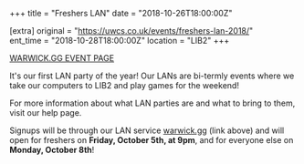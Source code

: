 +++
title = "Freshers LAN"
date = "2018-10-26T18:00:00Z"

[extra]
original = "https://uwcs.co.uk/events/freshers-lan-2018/"    
ent_time = "2018-10-28T18:00:00Z"
location = "LIB2"
+++

[WARWICK.GG EVENT PAGE](https://warwick.gg/events/freshers-2018)

It's our first LAN party of the year\! Our LANs are bi-termly events where we take our computers to LIB2 and play games for the weekend\!  

For more information about what LAN parties are and what to bring to them, visit our <span id="2334">help page</span>.

Signups will be through our LAN service [warwick.gg](http://warwick.gg) (link above) and will open for freshers on **Friday, October 5th, at 9pm**, and for everyone else on **Monday, October 8th**\!

